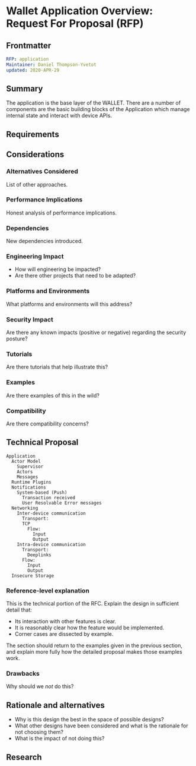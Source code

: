 # Wallet Application Overview: Request For Proposal (RFP)
[RFP]: #RFP

## Frontmatter
[frontmatter]: #frontmatter
```yaml
RFP: application
Maintainer: Daniel Thompson-Yvetot
updated: 2020-APR-29
```

## Summary
[summary]: #summary

The application is the base layer of the WALLET. There are a number of components are the basic building blocks of the Application which manage
internal state and interact with device APIs.

## Requirements
[requirements]: #requirements

## Considerations
[considerations]: #considerations


### Alternatives Considered
[alternatives]: #alternatives

List of other approaches.

### Performance Implications
[performance]: #performance

Honest analysis of performance implications.

### Dependencies
[dependencies]: #dependencies

New dependencies introduced.

### Engineering Impact
[engineering-impact]: #engineering-impact
- How will engineering be impacted?
- Are there other projects that need to be adapted?

### Platforms and Environments
[platforms]: #platforms

What platforms and environments will this address?

### Security Impact
[security]: #security

Are there any known impacts (positive or negative) regarding the security posture?

### Tutorials
[tutorials]: #tutorials

Are there tutorials that help illustrate this?

### Examples
[examples]: #examples

Are there examples of this in the wild?

### Compatibility
[compatibility]: #compatibility

Are there compatibility concerns?


## Technical Proposal
[technical-proposal]: #technical-proposal

```
Application
  Actor Model
    Supervisor
    Actors
    Messages
  Runtime Plugins
  Notifications
    System-based (Push)
      Transaction received
      User Resolvable Error messages
  Networking
    Inter-device communication
      Transport:
      TCP
        Flow:
          Input
          Output
    Intra-device communication
      Transport:
        Deeplinks
      Flow:
        Input
        Output
  Insecure Storage
```

### Reference-level explanation
[reference-level-explanation]: #reference-level-explanation

This is the technical portion of the RFC. Explain the design in sufficient detail that:

- Its interaction with other features is clear.
- It is reasonably clear how the feature would be implemented.
- Corner cases are dissected by example.

The section should return to the examples given in the previous section, and explain more fully how the detailed proposal makes those examples work.

### Drawbacks
[drawbacks]: #drawbacks

Why should we *not* do this?

## Rationale and alternatives
[rationale-and-alternatives]: #rationale-and-alternatives

- Why is this design the best in the space of possible designs?
- What other designs have been considered and what is the rationale for not choosing them?
- What is the impact of not doing this?

## Research
[research]: #research
